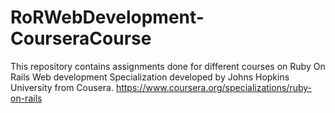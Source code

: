 # RoRWebDevelopment-CourseraCourse
This repository contains assignments done for different courses on Ruby On Rails Web development Specialization developed by Johns Hopkins University from Cousera.  https://www.coursera.org/specializations/ruby-on-rails
